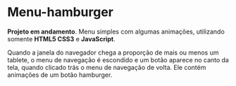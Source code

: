 # Menu-hamburger
**Projeto em andamento**.
Menu simples com algumas animações, utilizando somente **HTML5 CSS3** e **JavaScript**. 


Quando a janela do navegador chega a proporção de mais ou menos um tablete, o menu de navegação é escondido
e um botão aparece no canto da tela, quando clicado trás o menu de navegação de volta. Ele contém animações de um botão hamburger.
